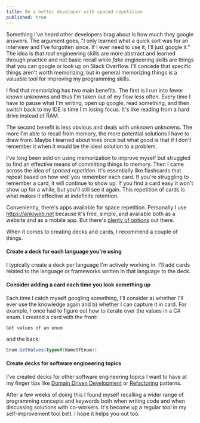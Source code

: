 ```yaml
---
title: Be a better developer with spaced repetition
published: true
---
```


Something I've heard other developers brag about is how much they google answers. The argument goes, "I only learned what a quick sort was for an interview and I've forgotten since. If I ever need to use it, I'll just google it." The idea is that _real_ engineering skills are more abstract and learned through practice and not basic recall while _fake_ engineering skills are things that you can google or look up on Stack Overflow. I'll concede that specific things aren't worth memorizing, but in general memorizing things is a valuable tool for improving my programming skills. 

I find that memorizing has two main benefits. The first is I run into fewer known unknowns and thus I'm taken out of my flow less often. Every time I have to pause what I'm writing, open up google, read something, and then switch back to my IDE is time I'm losing focus. It's like reading from a hard drive instead of RAM.

The second benefit is less obvious and deals with unknown unknowns. The more I'm able to recall from memory, the more potential solutions I have to draw from. Maybe I learned about tries once but what good is that if I don't remember it when it would be the ideal solution to a problem.

I've long been sold on using memorization to improve myself but struggled to find an effective means of committing things to memory. Then I came across the idea of _spaced repetition_. It's essentially like flashcards that repeat based on how well you remember each card. If you're struggling to remember a card, it will continue to show up. If you find a card easy it won't show up for a while, but you'll still see it again. This repetition of cards is what makes it effective at indefinite retention.

Conveniently, there's apps available for space repetition. Personally I use https://ankiweb.net because it's free, simple, and available both as a website and as a mobile app. But there's [plenty of options](https://en.wikipedia.org/wiki/Spaced_repetition#Implementations) out there.

When it comes to creating decks and cards, I recommend a couple of things.

#### Create a deck for each language you're using
I typically create a deck per language I'm actively working in. I'll add cards related to the language or frameworks written in that language to the deck.

#### Consider adding a card each time you look something up
Each time I catch myself googling something, I'll consider a) whether I'll ever use the knowledge again and b) whether I can capture it in card. For example, I once had to figure out how to iterate over the values in a C# enum. I created a card with the front:

    Get values of an enum

and the back:

```cs
Enum.GetValues(typeof(NameOfEnum))
```

#### Create decks for software engineering topics
I've created decks for other software engineering topics I want to have at my finger tips like [Domain Driven Development](https://en.wikipedia.org/wiki/Domain-driven_design) or [Refactoring](https://en.wikipedia.org/wiki/Code_refactoring) patterns.

After a few weeks of doing this I found myself recalling a wider range of programming concepts and keywords both when writing code and when discussing solutions with co-workers. It's become up a regular tool in my self-improvement tool belt. I hope it helps you out too.